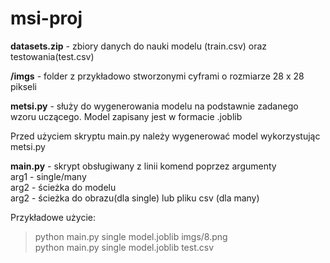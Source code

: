 # msi-proj

**datasets.zip** - zbiory danych do nauki modelu (train.csv) oraz testowania(test.csv)  

**/imgs** - folder z przykładowo stworzonymi cyframi o rozmiarze 28 x 28 pikseli  

**metsi.py** - służy do wygenerowania modelu na podstawnie zadanego wzoru uczącego. Model zapisany jest w formacie .joblib  

Przed użyciem skryptu main.py należy wygenerować model wykorzystując metsi.py  

**main.py** - skrypt obsługiwany z linii komend poprzez argumenty  
arg1 - single/many  
arg2 - ścieżka do modelu  
arg2 - ścieżka do obrazu(dla single) lub pliku csv (dla many)  

Przykładowe użycie:  
> python main.py single model.joblib imgs/8.png  
> python main.py single model.joblib test.csv
